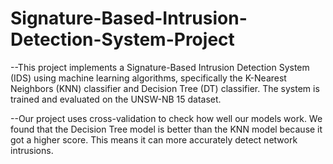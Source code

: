 # Signature-Based-Intrusion-Detection-System-Project
--This project implements a Signature-Based Intrusion Detection System (IDS) using machine learning algorithms, specifically the K-Nearest Neighbors (KNN) classifier and Decision Tree (DT) classifier. The system is trained and evaluated on the UNSW-NB 15 dataset.

--Our project uses cross-validation to check how well our models work. We found that the Decision Tree model is better than the KNN model because it got a higher score. This means it can more accurately detect network intrusions.







